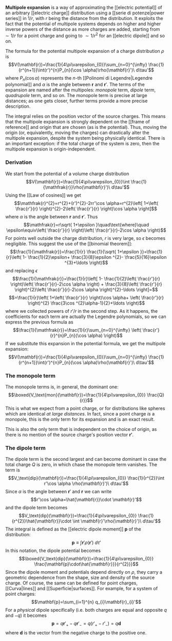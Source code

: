 **Multipole expansion** is a way of approximating the [[electric potential]] of an arbitrary [[electric charge]] distribution using a [[serie di potenze|power series]] in $1/r$, with $r$ being the distance from the distribution. It exploits the fact that the potential of multipole systems depends on higher and higher inverse powers of the distance as more charges are added, starting from $\sim 1/r$ for a point charge and going to $\sim 1/r^{2}$ for an [[electric dipole]] and so on.

The formula for the potential multipole expansion of a charge distribution $\rho$ is
$$V(\mathbf{r})=\frac{1}{4\pi\varepsilon_{0}}\sum_{n=0}^{\infty} \frac{1}{r^{n+1}}\int(r')^{n}P_{n}(\cos \alpha)\rho(\mathbf{r}')\ d\tau'$$
where $P_{n}(\cos \alpha)$ represents the $n$-th [[Polinomi di Legendre|Legendre polynomial]] and $\alpha$ is the angle between $\mathbf{r}$ and $\mathbf{r}'$. The terms of the expansion are named after the multipoles: *monopole* term, *dipole* term, *quadrupole* term, and so on. The monopole term is precise at large distances; as one gets closer, further terms provide a more precise description.

The integral relies on the position vector of the source charges. This means that the multipole expansion is strongly dependent on the [[frame of reference]] and origin that are chosen (as is the potential). Thus, moving the origin (or, equivalently, moving the charges) can drastically alter the multipole expansion, despite the system being physically identical. There is an important exception: if the total charge of the system is zero, then the multipole expansion is origin-independent.
### Derivation
We start from the potential of a volume charge distribution
$$V(\mathbf{r})=\frac{1}{4\pi\varepsilon_{0}}\int \frac{1}{\mathfrak{r}}\rho(\mathbf{r}')\ d\tau'$$
Using the [[Law of cosines]] we get
$$\mathfrak{r}^{2}=r^{2}+(r')^{2}-2rr'\cos \alpha=r^{2}\left[ 1+\left( \frac{r'}{r} \right)^{2}-2\left( \frac{r'}{r} \right)\cos \alpha \right]$$
where $\alpha$ is the angle between $\mathbf{r}$ and $\mathbf{r}'$. Thus
$$\mathfrak{r}=r\sqrt{ 1+\epsilon }\quad\text{where}\quad \epsilon\equiv\left( \frac{r'}{r} \right)\left( \frac{r'}{r}-2\cos \alpha \right)$$
For points well outside the charge distribution, $r$ is very large, so $\epsilon$ becomes negligible. This suggest the use of the [[binomial theorem]]:
$$\frac{1}{\mathfrak{r}}=\frac{1}{r} \frac{1}{\sqrt{ 1+\epsilon }}=\frac{1}{r}\left( 1- \frac{1}{2}\epsilon+ \frac{3}{8}\epsilon ^{2}- \frac{5}{16}\epsilon ^{3}+\ldots \right)$$
and replacing $\epsilon$
$$\frac{1}{\mathfrak{r}}=\frac{1}{r}\left[ 1- \frac{1}{2}\left( \frac{r'}{r} \right)\left( \frac{r'}{r}-2\cos \alpha \right) + \frac{3}{8}\left( \frac{r'}{r} \right)^{2}\left( \frac{r'}{r}-2\cos \alpha \right)^{2}-\ldots \right]=$$
$$=\frac{1}{r}\left( 1+\left( \frac{r'}{r} \right)\cos \alpha+ \left( \frac{r'}{r} \right)^{2} \frac{3\cos ^{2}\alpha-1}{2}+\ldots \right)$$
where we collected powers of $r'/r$ in the second step. As it happens, the coefficients for each term are actually the Legendre polynomials, so we can express the previous formula as
$$\frac{1}{\mathfrak{r}}=\frac{1}{r}\sum_{n=0}^{\infty} \left( \frac{r'}{r}^{n}P_{n}(\cos \alpha) \right)$$
If we substitute this expansion in the potential formula, we get the multipole expansion:
$$V(\mathbf{r})=\frac{1}{4\pi\varepsilon_{0}}\sum_{n=0}^{\infty} \frac{1}{r^{n+1}}\int(r')^{n}P_{n}(\cos \alpha)\rho(\mathbf{r}')\ d\tau'$$
### The monopole term
The monopole terms is, in general, the dominant one:
$$\boxed{V_\text{mon}(\mathbf{r})=\frac{1}{4\pi\varepsilon_{0}} \frac{Q}{r}}$$
This is what we expect from a point charge, or for distributions like spheres which are identical *at large distances*. In fact, since a point charge *is* a monopole, this is the only term for its expansion and is an exact result.

This is also the only term that is independent on the choice of origin, as there is no mention of the source charge's position vector $\mathbf{r'}$.
### The dipole term
The dipole term is the second largest and can become dominant in case the total charge $Q$ is zero, in which chase the monopole term vanishes. The term is
$$V_\text{dip}(\mathbf{r})=\frac{1}{4\pi\varepsilon_{0}} \frac{1}{r^{2}}\int r'\cos \alpha \rho(\mathbf{r}')\ d\tau'$$
Since $\alpha$ is the angle between $\mathbf{r}'$ and $\mathbf{r}$ we can write
$$r'\cos \alpha=\hat{\mathbf{r}}\cdot \mathbf{r}'$$
and the dipole term becomes
$$V_\text{dip}(\mathbf{r})=\frac{1}{4\pi\varepsilon_{0}} \frac{1}{r^{2}}\hat{\mathbf{r}}\cdot \int \mathbf{r}'\rho(\mathbf{r}')\ d\tau'$$
The integral is defined as the [[electric dipole moment]] $\mathbf{p}$ of the distribution:
$$\mathbf{p}\equiv \int \mathbf{r}'\rho(\mathbf{r}')\ d\tau'$$
In this notation, the dipole potential becomes
$$\boxed{V_\text{dip}(\mathbf{r})=\frac{1}{4\pi\varepsilon_{0}} \frac{\mathbf{p}\cdot\hat{\mathbf{r}}}{r^{2}}}$$
Since the dipole moment and potentials depend directly on $\rho$, they carry a geometric dependence from the shape, size and density of the source charge. Of course, the same can be defined for point charges, [[Curva|lines]] and [[Superficie|surfaces]]. For example, for a system of point charges:
$$\mathbf{p}=\sum_{i=1}^{n} q_{i}\mathbf{r}_{i}'$$
For a *physical* dipole specifically (i.e. both charges are equal and opposite $q$ and $-q$) it becomes
$$\mathbf{p}=q\mathbf{r}'_{+}-q\mathbf{r}'_{-}=q(r'_{+}-r'_{-})=q\mathbf{d}$$
where $\mathbf{d}$ is the vector from the negative charge to the positive one.